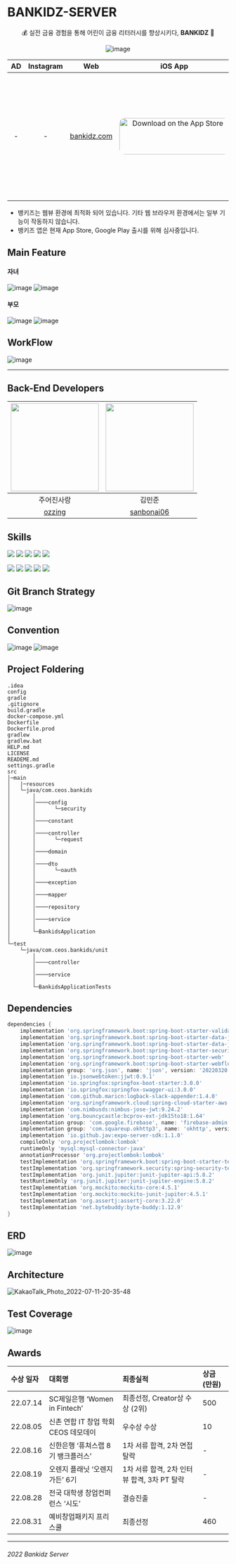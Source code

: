# BANKIDZ-SERVER



<div align="center"> 

💰 실전 금융 경험을 통해 어린이 금융 리터러시를 향상시키다, <b>BANKIDZ</b> 🐷
<br>

![image](https://user-images.githubusercontent.com/63996052/195283994-7e35ab95-dd6a-411f-bea0-dc5d7da35170.png)

|  AD  | Instagram |                 Web                 |                           iOS App                            |                         Android App                          |
| :--: | :-------: | :---------------------------------: | :----------------------------------------------------------: | :----------------------------------------------------------: |
|  -   |     -     | [bankidz.com](https://bankidz.com/) | <a href="https://play.google.com/store/apps/details?id="><img src="https://tools.applemediaservices.com/api/badges/download-on-the-app-store/black/ko-kr?size=250x83&amp;releaseDate=1654300800&h=dd4ccd7fb22c609cf9132f37bf23c390" alt="Download on the App Store" style="border-radius: 13px; width: 250px; height: 83px;"></a> | <a href='https://play.google.com/store/apps/details?id='><img alt='다운로드하기 Google Play' width='285px' src='https://play.google.com/intl/en_us/badges/static/images/badges/ko_badge_web_generic.png'/></a> |
</div>


* 뱅키즈는 웹뷰 환경에 최적화 되어 있습니다. 기타 웹 브라우저 환경에서는 일부 기능이 작동하지 않습니다.
* 뱅키즈 앱은 현재 App Store, Google Play 출시를 위해 심사중입니다.


## Main Feature
#### 자녀
![image](https://user-images.githubusercontent.com/63996052/195284727-16bcb0a5-d8e4-4cb2-9610-bdab1ee28369.png)
![image](https://user-images.githubusercontent.com/63996052/195285361-22d6a507-e426-41cb-8390-e17507e2878e.png)
#### 부모
![image](https://user-images.githubusercontent.com/63996052/195285132-86c4d1f5-a201-4259-b575-c15d66694430.png)
![image](https://user-images.githubusercontent.com/63996052/195285410-12eb2e3a-7356-49c7-b8f1-cd7d7aacfc9c.png)


## WorkFlow

![image](https://user-images.githubusercontent.com/63996052/195284780-45cff104-98ba-475e-b90f-158d4f503fec.png)

---

## Back-End Developers

<div align="center"> 

| <img width=200px src="https://user-images.githubusercontent.com/63996052/180594209-46c7eec1-f08d-41cc-842d-0f575e794b65.png"/> | <img width=200px src="https://user-images.githubusercontent.com/63996052/180594175-23892209-1c7b-4862-b448-08e090a2a139.png"/> |
| :----------------------------------------------------------: | :----------------------------------------------------------: | 
|                          주어진사랑                          |                          김민준                               |
|             [ozzing](https://github.com/ozzing)              |          [sanbonai06](https://github.com/sanbonai06)         |
</div>

## Skills
<img src="https://img.shields.io/badge/java-007396?style=for-the-badge&logo=java&logoColor=white"> <img src="https://img.shields.io/badge/spring%20boot-6DB33F?style=for-the-badge&logo=springboot&logoColor=white"> <img src="https://img.shields.io/badge/junit5-25A162?style=for-the-badge&logo=junit5&logoColor=white"> <img src="https://img.shields.io/badge/mysql-4479A1?style=for-the-badge&logo=mysql&logoColor=white"> <img src="https://img.shields.io/badge/gradle-02303A?style=for-the-badge&logo=gradle&logoColor=white">

<img src="https://img.shields.io/badge/ec2-FF9900?style=for-the-badge&logo=amazonec2&logoColor=white"> <img src="https://img.shields.io/badge/rds-527FFF?style=for-the-badge&logo=amazonrds&logoColor=white"> <img src="https://img.shields.io/badge/swagger-85EA2D?style=for-the-badge&logo=swagger&logoColor=white"> <img src="https://img.shields.io/badge/docker-2496ED?style=for-the-badge&logo=docker&logoColor=white"> <img src="https://img.shields.io/badge/github%20actions-2088FF?style=for-the-badge&logo=githubactions&logoColor=white">

## Git Branch Strategy

![image](https://user-images.githubusercontent.com/63996052/180049335-1c101dd3-6d1c-415b-85c3-e3264a28c797.png)


## Convention

![image](https://user-images.githubusercontent.com/63996052/180043284-95b8e582-a270-4b59-8528-2bd9c8011d2a.png)
![image](https://user-images.githubusercontent.com/63996052/180049517-c1b506ac-9c37-4ee0-9375-0f9c07355637.png)


## Project Foldering

```
.idea
config
gradle
.gitignore
build.gradle
docker-compose.yml
Dockerfile
Dockerfile.prod
gradlew
gradlew.bat
HELP.md
LICENSE
READEME.md
settings.gradle
src
│─main
│   |─resources
│   └─java/com.ceos.bankids
│       │    
│       │────config
│       │      └─security
│       │   
│       │────constant
│       │
│       │────controller
│       │      └─request
│       │      
│       │────domain
│       │      
│       │────dto
│       │      └─oauth
│       │      
│       │────exception
│       │      
│       │────mapper
│       │     
│       │────repository
│       │
│       │────service
│       │
│       └─BankidsApplication
│
└─test
    └─java/com.ceos.bankids/unit
        │   
        │────controller
        │   
        │────service
        │
        └─BankidsApplicationTests
```

## Dependencies

```gradle
dependencies {
    implementation 'org.springframework.boot:spring-boot-starter-validation'
    implementation 'org.springframework.boot:spring-boot-starter-data-jdbc'
    implementation 'org.springframework.boot:spring-boot-starter-data-jpa'
    implementation 'org.springframework.boot:spring-boot-starter-security'
    implementation 'org.springframework.boot:spring-boot-starter-web'
    implementation 'org.springframework.boot:spring-boot-starter-webflux:2.7.0'
    implementation group: 'org.json', name: 'json', version: '20220320'
    implementation 'io.jsonwebtoken:jjwt:0.9.1'
    implementation 'io.springfox:springfox-boot-starter:3.0.0'
    implementation 'io.springfox:springfox-swagger-ui:3.0.0'
    implementation 'com.github.maricn:logback-slack-appender:1.4.0'
    implementation 'org.springframework.cloud:spring-cloud-starter-aws:2.0.1.RELEASE'
    implementation 'com.nimbusds:nimbus-jose-jwt:9.24.2'
    implementation 'org.bouncycastle:bcprov-ext-jdk15to18:1.64'
    implementation group: 'com.google.firebase', name: 'firebase-admin', version: '6.8.1'
    implementation group: 'com.squareup.okhttp3', name: 'okhttp', version: '4.2.2'
    implementation 'io.github.jav:expo-server-sdk:1.1.0'
    compileOnly 'org.projectlombok:lombok'
    runtimeOnly 'mysql:mysql-connector-java'
    annotationProcessor 'org.projectlombok:lombok'
    testImplementation 'org.springframework.boot:spring-boot-starter-test'
    testImplementation 'org.springframework.security:spring-security-test'
    testImplementation 'org.junit.jupiter:junit-jupiter-api:5.8.2'
    testRuntimeOnly 'org.junit.jupiter:junit-jupiter-engine:5.8.2'
    testImplementation 'org.mockito:mockito-core:4.5.1'
    testImplementation 'org.mockito:mockito-junit-jupiter:4.5.1'
    testImplementation 'org.assertj:assertj-core:3.22.0'
    testImplementation 'net.bytebuddy:byte-buddy:1.12.9'
}
```

## ERD

![image](https://user-images.githubusercontent.com/63996052/195288741-af936de7-a23a-49a0-986c-6fa51ba12008.png)

## Architecture

![KakaoTalk_Photo_2022-07-11-20-35-48](https://user-images.githubusercontent.com/59060780/178255707-814eb2ac-be3a-4350-940c-f060890c2420.jpeg)


## Test Coverage

![image](https://user-images.githubusercontent.com/63996052/180591843-3344c378-bd7f-4487-bc08-ce44e0da3fb9.png)


## Awards

| 수상 일자 | 대회명                               | 최종실적                                    | 상금 (만원) |
| :-------- | :----------------------------------- | :------------------------------------------ | :---------- |
| 22.07.14  | SC제일은행 ‘Women in Fintech’        | 최종선정, Creator상 수상 (2위)              | 500         |
| 22.08.05  | 신촌 연합 IT 창업 학회 CEOS 데모데이 | 우수상 수상                                 | 10          |
| 22.08.16  | 신한은행 ‘퓨쳐스랩 8기 뱅크플러스’   | 1차 서류 합격, 2차 면접 탈락                | -           |
| 22.08.19  | 오렌지 플래닛 ‘오렌지 가든’ 6기      | 1차 서류 합격, 2차 인터뷰 합격, 3차 PT 탈락 | -           |
| 22.08.28  | 전국 대학생 창업컨퍼런스 ‘시도’      | 결승진출                                    | -           |
| 22.08.31  | 예비창업패키지 프리스쿨              | 최종선정                                    | 460         |


---

###### 2022 Bankidz Server
